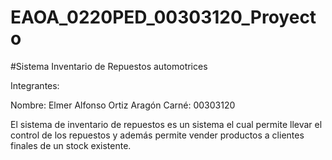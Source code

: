 # EAOA_0220PED_00303120_Proyecto

#Sistema Inventario de Repuestos automotrices

Integrantes: 

Nombre: Elmer Alfonso Ortiz Aragón
Carné: 00303120

El sistema de inventario de repuestos es un sistema el cual permite llevar el control de los repuestos y además permite vender productos a clientes finales de un stock existente.
